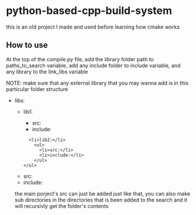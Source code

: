 # python-based-cpp-build-system
this is an old project I made and used before learning how cmake works


## How to use

At the top of the compile.py file, add the library folder path to paths_to_search variable, add any include folder to include variable, and any library to the link_libs variable

NOTE: make sure that any external library that you may wanna add is in this particular folder structure

<ul>  
  <li>libs:</li>
    <ul>
      <li>lib1:</li>
        <ul>
          <li>src:</li>
          <li>include:</li>
        </ul>
      
      <li>lib2:</li>
        <ul>
          <li>src:</li>
          <li>include:</li>
        </ul>
    </ul>

  <li>src:</li>

  <li>include:</li>
</ul>
    
the main porject's src can just be added just like that, you can also make sub directories in the directories that is been added to the search and it will recursivly get the folder's contents
